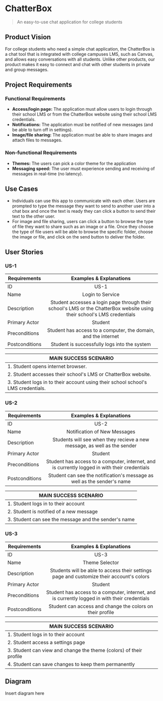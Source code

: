 # ChatterBox

> An easy-to-use chat application for college students

## Product Vision

For college students who need a simple chat application, the ChatterBox is a chat tool that is integrated with college campuses LMS, such as
Canvas, and allows easy conversations with all students. Unlike other products, our product makes it easy to connect and chat with other
students in private and group messages.

## Project Requirements

### Functional Requirements

- **Access/login page:** The application must allow users to login through their school LMS or from the ChatterBox website using their school LMS credentials.
- **Notifications:** The application must be notified of new messages (and be able to turn off in settings).
- **Image/file sharing:** The application must be able to share images and attach files to messages.

### Non-functional Requirements

- **Themes:** The users can pick a color theme for the application
- **Messaging speed:** The user must experience sending and receiving of messages in real-time (no latency).

## Use Cases

- Individuals can use this app to communicate with each other. Users are prompted to type the message they want to send to another user into a chat box and once the text is ready they can click a button to send their text to the other user.
- For image and file sharing, users can click a button to browse the type of file they want to share such as an image or a file. Once they choose the type of file users will be able to browse the specific folder, choose the image or file, and click on the send button to deliver the folder.

## User Stories

### US-1
| Requirements  | Examples & Explanations|
| ------------- |:-------------:|
| ID      | US-1    |
| Name     | Login to Service     |
| Description      |   Student accesses a login page through their school's LMS or the ChatterBox website using their school's LMS credentials   |
| Primary Actor      | Student     |
| Preconditions      | Student has access to a computer, the domain, and the internet     |
| Postconditions      | Student is successfully logs into the system     |

|   MAIN SUCCESS SCENARIO |
| --------------------- |
| 1. Student opens internet browser. 
| 2. Student accesses their school's LMS or ChatterBox website.
| 3. Student logs in to their account using their school school's LMS credentials.


### US-2
| Requirements  | Examples & Explanations|
| ------------- |:-------------:|
| ID      | US-2    |
| Name     | Notification of New Messages    |
| Description      |   Students will see when they recieve a new message, as well as the sender   |
| Primary Actor      | Student     |
| Preconditions      | Student has access to a computer, internet, and is currently logged in with their credentials     |
| Postconditions      | Student can see the notification's message as well as the sender's name     |

|   MAIN SUCCESS SCENARIO |
| --------------------- |
| 1. Student logs in to their account|
| 2. Student is notified of a new message|
| 3. Student can see the message and the sender's name|


### US-3
| Requirements  | Examples & Explanations|
| ------------- |:-------------:|
| ID      | US-3    |
| Name     | Theme Selector    |
| Description      |   Students will be able to access their settings page and customize their account's colors   |
| Primary Actor      | Student     |
| Preconditions      | Student has access to a computer, internet, and is currently logged in with their credentials     |
| Postconditions      | Student can access and change the colors on their profile     |

|   MAIN SUCCESS SCENARIO |
| --------------------- |
| 1. Student logs in to their account|
| 2. Student access a settings page|
| 3. Student can view and change the theme (colors) of their profile|
| 4. Student can save changes to keep them permanently|

## Diagram

Insert diagram here
